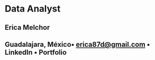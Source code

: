 # Data Analyst 
## Erica Melchor
## Guadalajara, México• erica87d@gmail.com • LinkedIn  • Portfolio
